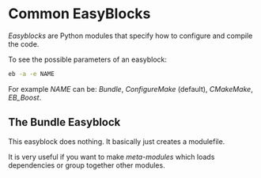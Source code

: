 # Common EasyBlocks

*Easyblocks* are Python modules that specify how to configure and compile the code.

To see the possible parameters of an easyblock:
```bash
eb -a -e NAME
```
For example *NAME* can be: *Bundle*, *ConfigureMake* (default), *CMakeMake*, *EB_Boost*.


## The **Bundle** Easyblock
This easyblock does nothing. It basically just creates a modulefile.

It is very useful if you want to make *meta-modules* which loads dependencies or group together other modules.
